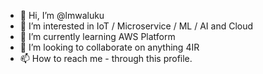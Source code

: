 - 👋 Hi, I’m @lmwaluku
- 👀 I’m interested in IoT / Microservice / ML / AI and Cloud
- 🌱 I’m currently learning AWS Platform
- 💞️ I’m looking to collaborate on anything 4IR
- 📫 How to reach me - through this profile.

<!---
lmwaluku/lmwaluku is a ✨ special ✨ repository because its `README.md` (this file) appears on your GitHub profile.
You can click the Preview link to take a look at your changes.
--->
